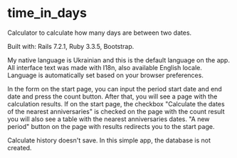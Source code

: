 # time_in_days

Calculator to calculate how many days are between two dates.

Built with: Rails 7.2.1, Ruby 3.3.5, Bootstrap.

My native language is Ukrainian and this is the default language on the app. All interface text was made with I18n, also available English locale. Language is automatically set based on your browser preferences.

In the form on the start page, you can input the period start date and end date and press the count button. After that, you will see a page with the calculation results. If on the start page, the checkbox "Calculate the dates of the nearest anniversaries" is checked on the page with the count result you will also see a table with the nearest anniversaries dates. "A new period" button on the page with results redirects you to the start page.

Calculate history doesn't save. In this simple app, the database is not created.

